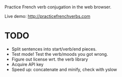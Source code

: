 Practice French verb conjugation in the web browser.

Live demo: http://practicefrenchverbs.com

TODO
====
* Split sentences into start/verb/end pieces.
* Test mode! Test the verb/moods you got wrong.
* Figure out license wrt. the verb library
* Acquire API key
* Speed up: concatenate and minify, check with yslow
